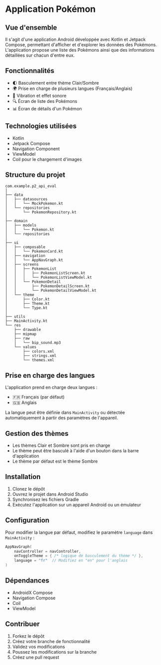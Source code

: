 # Application Pokémon

## Vue d'ensemble

Il s'agit d'une application Android développée avec Kotlin et Jetpack Compose, permettant d'afficher et d'explorer les données des Pokémons.
L'application propose une liste des Pokémons ainsi que des informations détaillées sur chacun d'entre eux.

## Fonctionnalités

- 🌓 Basculement entre thème Clair/Sombre
- 🌍 Prise en charge de plusieurs langues (Français/Anglais)
- 📱 Vibration et effet sonore
- 🔍 Écran de liste des Pokémons
- 📊 Écran de détails d'un Pokémon

## Technologies utilisées

- Kotlin
- Jetpack Compose
- Navigation Component
- ViewModel
- Coil pour le chargement d'images

## Structure du projet

```
com.example.p2_api_eval
│
├── data
│   ├── datasources
│   │   └── MockPokemon.kt
│   └── repositories
│       └── PokemonRepository.kt
│
├── domain
│   ├── models
│   │   └── Pokemon.kt
│   └── repositories
│
├── ui
│   ├── composable
│   │   └── PokemonCard.kt
│   ├── navigation
│   │   └── AppNavGraph.kt
│   ├── screens
│   │   ├── PokemonList
│   │   │   ├── PokemonListScreen.kt
│   │   │   └── PokemonListViewModel.kt
│   │   └── PokemonDetail
│   │       ├── PokemonDetailScreen.kt
│   │       └── PokemonDetailViewModel.kt
│   └── theme
│       ├── Color.kt
│       ├── Theme.kt
│       └── Type.kt
│
├── utils
├── MainActivity.kt
└── res
    ├── drawable
    ├── mipmap
    ├── raw
    │   └── bip_sound.mp3
    └── values
        ├── colors.xml
        ├── strings.xml
        └── themes.xml
```

## Prise en charge des langues

L'application prend en charge deux langues :
- 🇫🇷 Français (par défaut)
- 🇬🇧 Anglais

La langue peut être définie dans `MainActivity` ou détectée automatiquement à partir des paramètres de l'appareil.

## Gestion des thèmes

- Les thèmes Clair et Sombre sont pris en charge
- Le thème peut être basculé à l'aide d'un bouton dans la barre d'application
- Le thème par défaut est le thème Sombre

## Installation

1. Clonez le dépôt
2. Ouvrez le projet dans Android Studio
3. Synchronisez les fichiers Gradle
4. Exécutez l'application sur un appareil Android ou un émulateur

## Configuration

Pour modifier la langue par défaut, modifiez le paramètre `language` dans `MainActivity` :

```kotlin
AppNavGraph(
    navController = navController, 
    onToggleTheme = { /* logique de basculement du thème */ },
    language = "fr"  // Modifiez en "en" pour l'anglais
)
```

## Dépendances

- AndroidX Compose
- Navigation Compose
- Coil
- ViewModel

## Contribuer

1. Forkez le dépôt
2. Créez votre branche de fonctionnalité
3. Validez vos modifications
4. Poussez les modifications sur la branche
5. Créez une pull request

